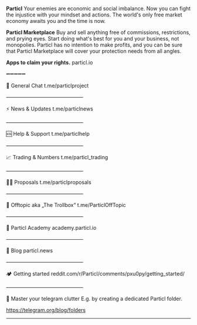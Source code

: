 **Particl** Your enemies are economic and social imbalance. Now you can fight the injustice with your mindset and actions. The world's only free market economy awaits you and the time is now.

**Particl Marketplace** Buy and sell anything free of commissions, restrictions, and prying eyes. Start doing what's best for you and your business, not monopolies. Particl has no intention to make profits, and you can be sure that Particl Marketplace will cover your protection needs from all angles.

**Apps to claim your rights.**
particl.io

➖➖➖➖➖

💬 General Chat
t.me/particlproject

———————————————

⚡️ News & Updates
t.me/particlnews

———————————————

🆘 Help & Support
t.me/particlhelp

———————————————

📈 Trading & Numbers
t.me/particl_trading

———————————————

🧑‍🦯 Proposals
t.me/particlproposals

———————————————

💓 Offtopic aka „The Trollbox“
t.me/ParticlOffTopic

———————————————

💎 Particl Academy
academy.particl.io

———————————————

🍒 Blog
particl.news

———————————————

🏕 Getting started
reddit.com/r/Particl/comments/pxu0py/getting_started/

———————————————

👾 Master your telegram clutter 
E.g. by creating a dedicated Particl folder.

https://telegram.org/blog/folders 


---